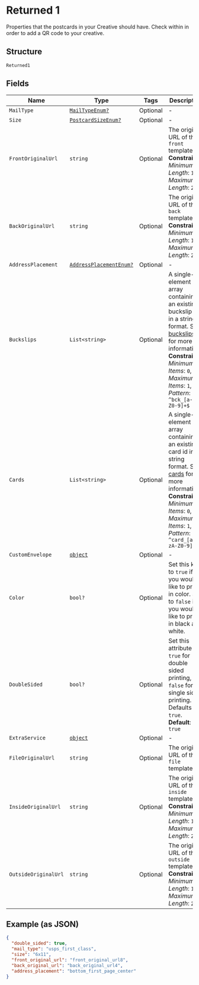 
# Returned 1

Properties that the postcards in your Creative should have. Check within in order to add a QR code to your creative.

## Structure

`Returned1`

## Fields

| Name | Type | Tags | Description |
|  --- | --- | --- | --- |
| `MailType` | [`MailTypeEnum?`](../../doc/models/mail-type-enum.md) | Optional | - |
| `Size` | [`PostcardSizeEnum?`](../../doc/models/postcard-size-enum.md) | Optional | - |
| `FrontOriginalUrl` | `string` | Optional | The original URL of the `front` template.<br>**Constraints**: *Minimum Length*: `1`, *Maximum Length*: `2083` |
| `BackOriginalUrl` | `string` | Optional | The original URL of the `back` template.<br>**Constraints**: *Minimum Length*: `1`, *Maximum Length*: `2083` |
| `AddressPlacement` | [`AddressPlacementEnum?`](../../doc/models/address-placement-enum.md) | Optional | - |
| `Buckslips` | `List<string>` | Optional | A single-element array containing an existing buckslip id in a string format. See [buckslips](#tag/Buckslips) for more information.<br>**Constraints**: *Minimum Items*: `0`, *Maximum Items*: `1`, *Pattern*: `^bck_[a-zA-Z0-9]+$` |
| `Cards` | `List<string>` | Optional | A single-element array containing an existing card id in a string format. See [cards](#tag/Cards) for more information.<br>**Constraints**: *Minimum Items*: `0`, *Maximum Items*: `1`, *Pattern*: `^card_[a-zA-Z0-9]+$` |
| `CustomEnvelope` | [`object`](../../doc/models/m-object-enum.md) | Optional | - |
| `Color` | `bool?` | Optional | Set this key to `true` if you would like to print in color. Set to `false` if you would like to print in black and white. |
| `DoubleSided` | `bool?` | Optional | Set this attribute to `true` for double sided printing, or `false` for for single sided printing. Defaults to `true`.<br>**Default**: `true` |
| `ExtraService` | [`object`](../../doc/models/m-object-enum.md) | Optional | - |
| `FileOriginalUrl` | `string` | Optional | The original URL of the `file` template. |
| `InsideOriginalUrl` | `string` | Optional | The original URL of the `inside` template.<br>**Constraints**: *Minimum Length*: `1`, *Maximum Length*: `2083` |
| `OutsideOriginalUrl` | `string` | Optional | The original URL of the `outside` template.<br>**Constraints**: *Minimum Length*: `1`, *Maximum Length*: `2083` |

## Example (as JSON)

```json
{
  "double_sided": true,
  "mail_type": "usps_first_class",
  "size": "6x11",
  "front_original_url": "front_original_url8",
  "back_original_url": "back_original_url4",
  "address_placement": "bottom_first_page_center"
}
```

